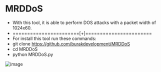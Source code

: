 # MRDDoS

* With this tool, it is able to perform DOS attacks with a packet width of 1024x60.
* =======================[+]=======================
* For install this tool run these commands:
* git clone https://github.com/burakdevelopment/MRDDoS
* cd MRDDoS
* python MRDDoS.py


![image](https://github.com/user-attachments/assets/3b40ead7-508a-4159-8d8c-33391c5ac973)
